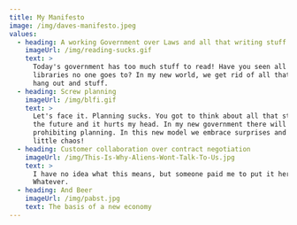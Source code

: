 ```yaml
---
title: My Manifesto
image: /img/daves-manifesto.jpeg
values:
  - heading: A working Government over Laws and all that writing stuff
    imageUrl: /img/reading-sucks.gif
    text: >
      Today's government has too much stuff to read! Have you seen all those
      libraries no one goes to? In my new world, we get rid of all that and just
      hang out and stuff. 
  - heading: Screw planning
    imageUrl: /img/blfi.gif
    text: >
      Let's face it. Planning sucks. You got to think about all that stuff in
      the future and it hurts my head. In my new government there will laws
      prohibiting planning. In this new model we embrace surprises and welcome a
      little chaos!
  - heading: Customer collaboration over contract negotiation
    imageUrl: /img/This-Is-Why-Aliens-Wont-Talk-To-Us.jpg
    text: >
      I have no idea what this means, but someone paid me to put it here.
      Whatever.
  - heading: And Beer
    imageUrl: /img/pabst.jpg
    text: The basis of a new economy
---
```


